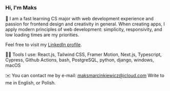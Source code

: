 ### Hi, I'm Maks 

:page_with_curl: I am a fast learning CS major with web development experience and passion for frontend design and creativity in general. When creating apps, I apply modern principles of web development: simplicity, responsivity, and low loading times are my priorities.

Feel free to visit my [LinkedIn profile](https://www.linkedin.com/in/maksmarcinkiewicz/).

👨‍💻 Tools I use: React.js, Tailwind CSS, Framer Motion, Next.js, Typescript, Cypress, Github Actions, bash, PostgreSQL, python, django, windows, macOS 

:envelope: You can contact me by e-mail: maksmarcinkiewicz@icloud.com Write to me in English, or Polish.
